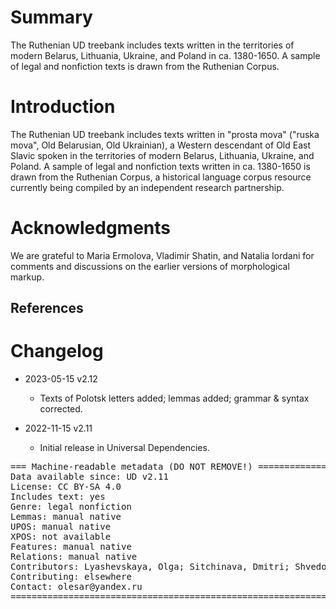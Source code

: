 # Summary

The Ruthenian UD treebank includes texts written in the territories of modern Belarus, Lithuania, Ukraine, and Poland in ca. 1380-1650. A sample of legal and nonfiction texts is drawn from the Ruthenian Corpus.
 
# Introduction

The Ruthenian UD treebank includes texts written in "prosta mova" ("ruska mova", Old Belarusian, Old Ukrainian), a Western descendant of Old East Slavic spoken in the territories of modern Belarus, Lithuania, Ukraine, and Poland. A sample of legal and nonfiction texts written in ca. 1380-1650 is drawn from the Ruthenian Corpus, a historical language corpus resource currently being compiled by an independent research partnership.

# Acknowledgments

We are grateful to Maria Ermolova, Vladimir Shatin, and Natalia Iordani for comments and discussions on the earlier versions of morphological markup.

## References


# Changelog

* 2023-05-15 v2.12
  * Texts of Polotsk letters added; lemmas added; grammar & syntax corrected.

* 2022-11-15 v2.11
  * Initial release in Universal Dependencies.


<pre>
=== Machine-readable metadata (DO NOT REMOVE!) ================================
Data available since: UD v2.11
License: CC BY-SA 4.0
Includes text: yes
Genre: legal nonfiction
Lemmas: manual native
UPOS: manual native
XPOS: not available
Features: manual native
Relations: manual native
Contributors: Lyashevskaya, Olga; Sitchinava, Dmitri; Shvedova, Maria
Contributing: elsewhere
Contact: olesar@yandex.ru
===============================================================================
</pre>

